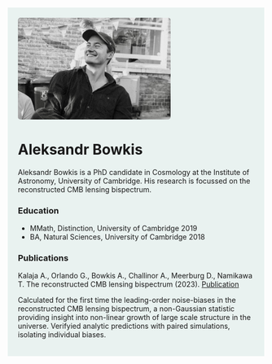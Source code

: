 <div style="background-color: #e9f2f0; padding: 20px; max-width: 800px; margin: 0 auto; font-family: -apple-system, BlinkMacSystemFont, 'Segoe UI', Helvetica, Arial, sans-serif;">
<img src="assets/Headshot.jpg" alt="Alt text for the image" width="300" style="border-radius: 5px;">
  
# Aleksandr Bowkis
Aleksandr Bowkis is a PhD candidate in Cosmology at the Institute of Astronomy, University of Cambridge. His research is focussed on the reconstructed CMB lensing bispectrum.

### Education
- MMath, Distinction, University of Cambridge 2019
- BA, Natural Sciences, University of Cambridge 2018

### Publications

Kalaja A., Orlando G., Bowkis A., Challinor A., Meerburg D., Namikawa T. The reconstructed CMB lensing bispectrum (2023). [Publication](https://inspirehep.net/literature/2173138)

Calculated for the first time the leading-order noise-biases in the reconstructed CMB lensing bispectrum, a non-Gaussian statistic providing insight into non-linear growth of large scale structure in the universe. Verifyied analytic predictions with paired simulations, isolating individual biases.


